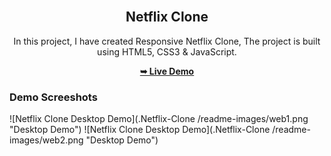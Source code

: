 <div align="center">
 
  <br />

  <h2 align="center">Netflix Clone</h2>

  In this project, I have created Responsive Netflix Clone, The project is built using HTML5, CSS3 & JavaScript.

  <a href="https://bhupeshxd.github.io/Netflix-Clone/"><strong>➥ Live Demo</strong></a>

</div>

### Demo Screeshots

![Netflix Clone Desktop Demo](.Netflix-Clone
/readme-images/web1.png "Desktop Demo")
![Netflix Clone Desktop Demo](.Netflix-Clone
/readme-images/web2.png "Desktop Demo")

